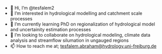 - 👋 Hi, I’m @tesfalem2
- 👀 I’m interested in hydrological modelling and catchment scale processes
- 🌱 I’m currently learning PhD on regionalization of hydrological model and uncertainity estimation processes
- 💞️ I’m looking to collaborate on hydrological modeling, climate data analysis and streamflow silumation in ungauged regions
- 📫 How to reach me at; tesfalem.abraham@hydrology.uni-freiburg.de

<!---
tesfalem2/tesfalem2 is a ✨ special ✨ repository because its `README.md` (this file) appears on your GitHub profile.
You can click the Preview link to take a look at your changes.
--->
